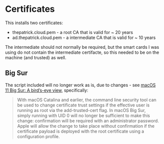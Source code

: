 # Certificates

This installs two certificates:

* thepatrick.cloud.pem - a root CA that is valid for ~ 20 years
* ad.thepatrick.cloud.pem - a intermediate CA that is valid for ~ 10 years

The intermediate should not normally be required, but the smart cards I was using do not contain the intermediate certifacte, so this needed to be on the machine (and trusted) as well.

## Big Sur

The script included will no longer work as is, due to changes - see [macOS 11 Big Sur: A bird’s-eye view](https://blogs.manageengine.com/desktop-mobile/desktopcentral/2020/09/09/macos-11-big-sur-a-birds-eye-view.html), specifically:

> With macOS Catalina and earlier, the command line security tool can be used to change certificate trust settings if the effective user is running as root via the add-trusted-cert flag. In macOS Big Sur, simply running with UID 0 will no longer be sufficient to make this change: confirmation will be required with an administrator password. Apple will allow the change to take place without confirmation if the certificate payload is deployed with the root certificate using a configuration profile.

